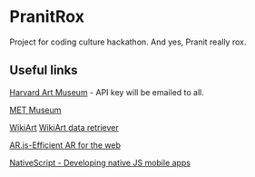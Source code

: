 # PranitRox
Project for coding culture hackathon. And yes, Pranit really rox.

## Useful links

[Harvard Art Museum](https://www.harvardartmuseums.org/) - API key will be emailed to all.

[MET Museum](https://www.metmuseum.org/)

[WikiArt](https://www.wikiart.org/) [WikiArt data retriever](https://github.com/lucasdavid/wikiart)

[AR.js-Efficient AR for the web](https://jeromeetienne.github.io/AR.js/)

[NativeScript - Developing native JS mobile apps](https://docs.nativescript.org/)
